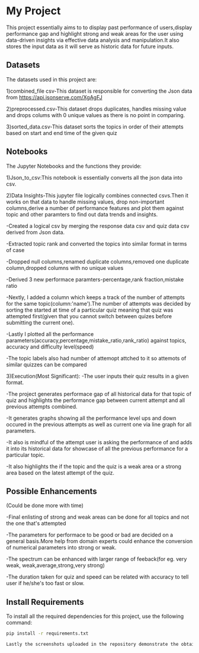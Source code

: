 # My Project
This project essentially aims to to display past performance of users,display performance gap and highlight strong and weak areas for the user using data-driven insights via effective data analysis and manipulation.It also stores the input data as it will serve as historic data for future inputs.

## Datasets

The datasets used in this project are:

1)combined_file csv-This dataset is responsible for converting the Json data from https://api.jsonserve.com/XgAgFJ

2)preprocessed.csv-This dataset drops duplicates, handles missing value and drops colums with 0 unique values as there is no point in comparing.

3)sorted_data.csv-This dataset sorts the topics in order of their attempts based on start and end time of the given quiz

## Notebooks
The Jupyter Notebooks and the functions they provide:

1)Json_to_csv:This notebook is essentially converts all the json data into csv.



2)Data Insights-This jupyter file logically combines connected csvs.Then it works on that data to handle missing values, drop non-important columns,derive a number of performance features and plot them against topic and other paramters to find out data trends and insights.

-Created a logical csv by merging the response data csv and quiz data csv derived from Json data.

-Extracted topic rank and converted the topics into similar format in terms of case

-Dropped null columns,renamed duplicate columns,removed one duplicate column,dropped columns with no unique values

-Derived 3 new performace paramters-percentage,rank fraction,mistake ratio

-Nextly, I added a column which keeps a track of the number of attempts for the same topic(column:'name').The number of attempts was decided by sorting the started at time of a particular quiz meaning that quiz was attempted first(given that you cannot switch between quizes before submitting the current one).

-Lastly I plotted all the performance parameters(accuracy,percentage,mistake_ratio,rank_ratio) against topics, accuracy and difficulty level(speed)

-The topic labels also had number of attemopt  attched to it so attemots of similar quizzes can be compared



3)Execution(Most Significant):
-The user inputs their quiz results in a given format.

-The project generates performace gap of all historical data for that topic of quiz and highlights the performance gap between current attempt and all previous attempts combined.

-It generates graphs showing all the performance level ups and down occured in the previous attempts as well as current one via line graph for all parameters.

-It also is mindful of the attempt user is asking the performance of and adds it into its historical data for showcase of all the previous performance for a particular topic.

-It also highlights the if the topic and the quiz is a weak area or a strong area based on the latest attempt of the quiz.


## Possible Enhancements

(Could be done more with time)

-Final enlisting of strong and weak areas can be done for all topics and not the one that's attempted

-The parameters for performace to be good or bad are decided on a general basis.More help from domain experts could enhance the conversion of numerical parameters into strong or weak.

-The spectrum can be enhanced with larger range of feeback(for eg. very weak, weak,average,strong,very strong)

-The duration taken for quiz and speed can be related with accuracy to tell user if he/she's too fast or slow.

## Install Requirements

To install all the required dependencies for this project, use the following command:

```bash
pip install -r requirements.txt

Lastly the screenshots uploaded in the repository demonstrate the obtaind results from entire data analysis and prediction.


